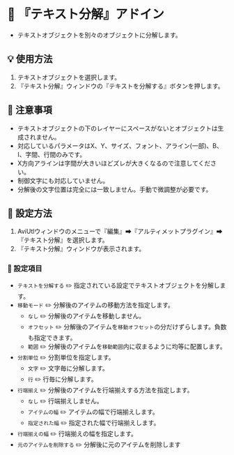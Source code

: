 ﻿# 🎉 『テキスト分解』アドイン

* テキストオブジェクトを別々のオブジェクトに分解します。

## 💡 使用方法

1. テキストオブジェクトを選択します。
1. 『テキスト分解』ウィンドウの『テキストを分解する』ボタンを押します。

## 🚨 注意事項

* テキストオブジェクトの下のレイヤーにスペースがないとオブジェクトは生成されません。
* 対応しているパラメータはX、Y、サイズ、フォント、アライン(一部)、B、I、字間、行間のみです。
* X方向アラインは字間が大きいほどズレが大きくなるので注意してください。
* 制御文字にも対応していません。
* 分解後の文字位置は完全には一致しません。手動で微調整が必要です。

## 🔧 設定方法

1. AviUtlウィンドウのメニューで『編集』➡『アルティメットプラグイン』➡『テキスト分解』を選択します。
1. 『テキスト分解』ウィンドウが表示されます。

### 📝 設定項目

* `テキストを分解する` ✏️ 指定されている設定でテキストオブジェクトを分解します。
* `移動モード` ✏️ 分解後のアイテムの移動方法を指定します。
	* `なし`  ✏️ 分解後のアイテムを移動しません。
	* `オフセット` ✏️ 分解後のアイテムを`移動オフセット`の分だけずらします。負数も指定できます。
	* `範囲` ✏️ 分解後のアイテムを`移動範囲`内に収まるように均等に配置します。
* `分割単位` ✏️ 分割単位を指定します。
	* `文字` ✏️ 文字毎に分解します。
	* `行` ✏️ 行毎に分解します。
* `行端揃え` ✏️ 分解後のアイテムを行端揃えする方法を指定します。
	* `なし` ✏️ 行端揃えしません。
	* `アイテムの幅` ✏️ アイテムの幅で行端揃えします。
	* `指定された幅` ✏️ 指定された幅で行端揃えします。
* `行端揃えの幅` ✏️ 行端揃えの幅を指定します。
* `元のアイテムを削除する` ✏️ 分解後に元のアイテムを削除します
